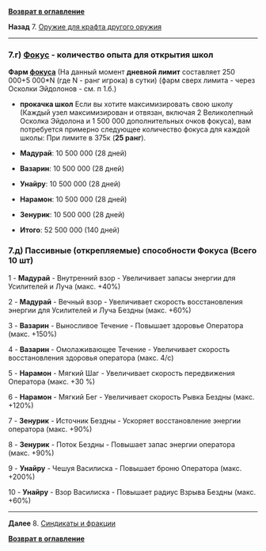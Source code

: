 **[Возврат в оглавление](index.md)**

**Назад** 7. [Оружие для крафта другого оружия](06_i.md)
***


### 7.г) [Фокус](https://warframe.fandom.com/ru/wiki/%D0%A4%D0%BE%D0%BA%D1%83%D1%81) - количество опыта для открытия школ

**Фарм [фокуса](https://warframe.fandom.com/ru/wiki/%D0%A4%D0%BE%D0%BA%D1%83%D1%81)** (На данный момент **дневной лимит** составляет 250 000+5 000*N (где N - ранг игрока) в сутки) (фарм сверх лимита - через Осколки Эйдолонов - см. п 1.б.)

- **прокачка школ**
Если вы хотите максимизировать свою школу (Каждый узел максимизирован и отвязан, включая 2 Великолепный Осколка Эйдолона и 1 500 000 дополнительных очков фокуса), вам потребуется примерно следующее количество фокуса для каждой школы:
При лимите в 375к (**25 ранг**).

*   **Мадурай**: 	10 500 000 (28 дней)
*   **Вазарин**: 	10 500 000 (28 дней)
*   **Унайру**: 	10 500 000 (28 дней)
*   **Нарамон**: 	10 500 000 (28 дней)
*   **Зенурик**: 	10 500 000 (28 дней)

*   **Итого**:  52 500 000 (140 дней)




### 7.д) Пассивные (открепляемые) способности Фокуса (Всего 10 шт)

1	- **Мадурай** - Внутренний взор 	- Увеличивает запасы энергии для Усилителей и Луча (макс. +40%)

2	- **Мадурай** - Вечный взор 	- Увеличивает скорость восстановления энергии для Усилителей и Луча Бездны (макс. +60%)

3	- **Вазарин** - Выносливое Течение 	- Повышает здоровье Оператора (макс. +150%)

4	- **Вазарин** - Омолаживающее Течение - Увеличивает скорость восстановления здоровья оператора (макс. 4/с)

5	- **Нарамон** - Мягкий Шаг 	- Увеличивает скорость передвижения Оператора (макс. +30 %)

6	- **Нарамон** - Мягкий Бег 		- Увеличивает скорость Рывка Бездны (макс. +120%) 

7	- **Зенурик** - Источник Бездны 	- Ускоряет восстановление энергии оператора (макс. +90%)

8	- **Зенурик** - Поток Бездны 	- Повышает запас энергии оператора (макс. +90%)

9	- **Унайру** - Чешуя Василиска 	- Повышает броню Оператора (макс. +200%)

10	- **Унайру** - Взор Василиска 	- Повышает радиус Взрыва Бездны (макс. +60%)



***
**Далее** 8. [Синдикаты и фракции](08.md)

**[Возврат в оглавление](index.md)**
